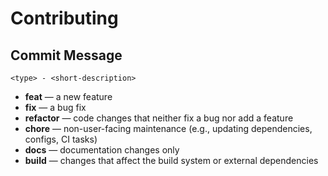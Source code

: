 # Contributing

## Commit Message

```
<type> - <short-description>
```

* **feat** — a new feature
* **fix** — a bug fix
* **refactor** — code changes that neither fix a bug nor add a feature
* **chore** — non-user-facing maintenance (e.g., updating dependencies, configs, CI tasks)
* **docs** — documentation changes only
* **build** — changes that affect the build system or external dependencies
